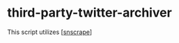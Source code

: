 # third-party-twitter-archiver
This script utilizes [[snscrape](https://github.com/JustAnotherArchivist/snscrape)]
